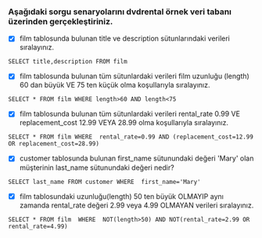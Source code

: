 ### Aşağıdaki sorgu senaryolarını dvdrental örnek veri tabanı üzerinden gerçekleştiriniz.

- [x] film tablosunda bulunan title ve description sütunlarındaki verileri sıralayınız.

```SELECT title,description FROM film```

- [x] film tablosunda bulunan tüm sütunlardaki verileri film uzunluğu (length) 60 dan büyük VE 75 ten küçük olma koşullarıyla sıralayınız.

`SELECT * FROM film WHERE length>60 AND length<75`

- [x] film tablosunda bulunan tüm sütunlardaki verileri rental_rate 0.99 VE replacement_cost 12.99 VEYA 28.99 olma koşullarıyla sıralayınız.

`SELECT * FROM film WHERE  rental_rate=0.99 AND (replacement_cost=12.99  OR replacement_cost=28.99)`

- [x] customer tablosunda bulunan first_name sütunundaki değeri 'Mary' olan müşterinin last_name sütunundaki değeri nedir?

`SELECT last_name FROM customer WHERE  first_name='Mary'`

- [x] film tablosundaki uzunluğu(length) 50 ten büyük OLMAYIP aynı zamanda rental_rate değeri 2.99 veya 4.99 OLMAYAN verileri sıralayınız.

`SELECT * FROM film  WHERE  NOT(length>50) AND NOT(rental_rate=2.99 OR rental_rate=4.99)`
